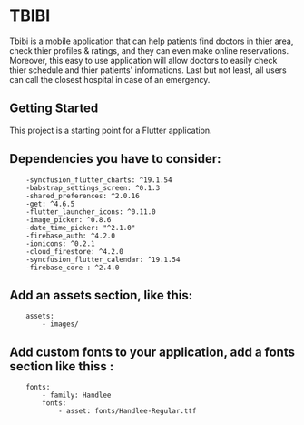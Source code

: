 # TBIBI

Tbibi is a mobile application that can help patients find doctors in thier area, check thier profiles & ratings, and they can even make online reservations. Moreover, this easy to use application will allow doctors to easily check thier schedule and thier patients' informations. 
Last but not least, all users can call the closest hospital in case of an emergency.

## Getting Started

This project is a starting point for a Flutter application.

## Dependencies you have to consider:

        -syncfusion_flutter_charts: ^19.1.54
        -babstrap_settings_screen: ^0.1.3
        -shared_preferences: ^2.0.16
        -get: ^4.6.5
        -flutter_launcher_icons: ^0.11.0
        -image_picker: ^0.8.6
        -date_time_picker: "^2.1.0"
        -firebase_auth: ^4.2.0
        -ionicons: ^0.2.1
        -cloud_firestore: ^4.2.0
        -syncfusion_flutter_calendar: ^19.1.54
        -firebase_core : ^2.4.0

## Add an assets section, like this:
        assets:
            - images/

## Add custom fonts to your application, add a fonts section like thiss :
        fonts:
            - family: Handlee
            fonts:
                - asset: fonts/Handlee-Regular.ttf